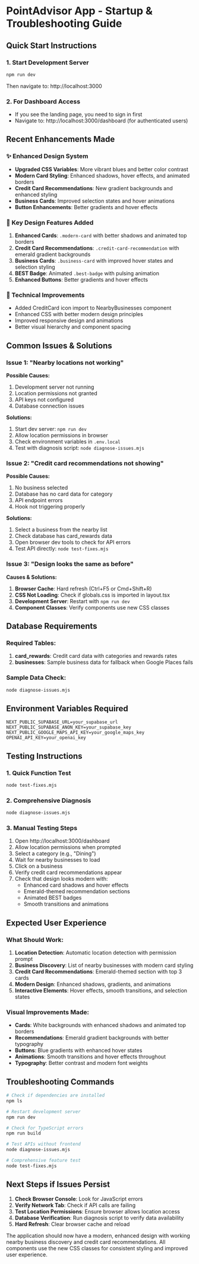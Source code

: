 # PointAdvisor App - Startup & Troubleshooting Guide

## Quick Start Instructions

### 1. Start Development Server
```bash
npm run dev
```
Then navigate to: http://localhost:3000

### 2. For Dashboard Access
- If you see the landing page, you need to sign in first
- Navigate to: http://localhost:3000/dashboard (for authenticated users)

## Recent Enhancements Made

### ✨ Enhanced Design System
- **Upgraded CSS Variables**: More vibrant blues and better color contrast
- **Modern Card Styling**: Enhanced shadows, hover effects, and animated borders
- **Credit Card Recommendations**: New gradient backgrounds and enhanced styling
- **Business Cards**: Improved selection states and hover animations
- **Button Enhancements**: Better gradients and hover effects

### 🎯 Key Design Features Added
1. **Enhanced Cards**: `.modern-card` with better shadows and animated top borders
2. **Credit Card Recommendations**: `.credit-card-recommendation` with emerald gradient backgrounds
3. **Business Cards**: `.business-card` with improved hover states and selection styling
4. **BEST Badge**: Animated `.best-badge` with pulsing animation
5. **Enhanced Buttons**: Better gradients and hover effects

### 🔧 Technical Improvements
- Added CreditCard icon import to NearbyBusinesses component
- Enhanced CSS with better modern design principles
- Improved responsive design and animations
- Better visual hierarchy and component spacing

## Common Issues & Solutions

### Issue 1: "Nearby locations not working"
**Possible Causes:**
1. Development server not running
2. Location permissions not granted
3. API keys not configured
4. Database connection issues

**Solutions:**
1. Start dev server: `npm run dev`
2. Allow location permissions in browser
3. Check environment variables in `.env.local`
4. Test with diagnosis script: `node diagnose-issues.mjs`

### Issue 2: "Credit card recommendations not showing"
**Possible Causes:**
1. No business selected
2. Database has no card data for category
3. API endpoint errors
4. Hook not triggering properly

**Solutions:**
1. Select a business from the nearby list
2. Check database has card_rewards data
3. Open browser dev tools to check for API errors
4. Test API directly: `node test-fixes.mjs`

### Issue 3: "Design looks the same as before"
**Causes & Solutions:**
1. **Browser Cache**: Hard refresh (Ctrl+F5 or Cmd+Shift+R)
2. **CSS Not Loading**: Check if globals.css is imported in layout.tsx
3. **Development Server**: Restart with `npm run dev`
4. **Component Classes**: Verify components use new CSS classes

## Database Requirements

### Required Tables:
1. **card_rewards**: Credit card data with categories and rewards rates
2. **businesses**: Sample business data for fallback when Google Places fails

### Sample Data Check:
```bash
node diagnose-issues.mjs
```

## Environment Variables Required

```
NEXT_PUBLIC_SUPABASE_URL=your_supabase_url
NEXT_PUBLIC_SUPABASE_ANON_KEY=your_supabase_key
NEXT_PUBLIC_GOOGLE_MAPS_API_KEY=your_google_maps_key
OPENAI_API_KEY=your_openai_key
```

## Testing Instructions

### 1. Quick Function Test
```bash
node test-fixes.mjs
```

### 2. Comprehensive Diagnosis
```bash
node diagnose-issues.mjs
```

### 3. Manual Testing Steps
1. Open http://localhost:3000/dashboard
2. Allow location permissions when prompted
3. Select a category (e.g., "Dining")
4. Wait for nearby businesses to load
5. Click on a business
6. Verify credit card recommendations appear
7. Check that design looks modern with:
   - Enhanced card shadows and hover effects
   - Emerald-themed recommendation sections
   - Animated BEST badges
   - Smooth transitions and animations

## Expected User Experience

### What Should Work:
1. **Location Detection**: Automatic location detection with permission prompt
2. **Business Discovery**: List of nearby businesses with modern card styling
3. **Credit Card Recommendations**: Emerald-themed section with top 3 cards
4. **Modern Design**: Enhanced shadows, gradients, and animations
5. **Interactive Elements**: Hover effects, smooth transitions, and selection states

### Visual Improvements Made:
- **Cards**: White backgrounds with enhanced shadows and animated top borders
- **Recommendations**: Emerald gradient backgrounds with better typography
- **Buttons**: Blue gradients with enhanced hover states
- **Animations**: Smooth transitions and hover effects throughout
- **Typography**: Better contrast and modern font weights

## Troubleshooting Commands

```bash
# Check if dependencies are installed
npm ls

# Restart development server
npm run dev

# Check for TypeScript errors
npm run build

# Test APIs without frontend
node diagnose-issues.mjs

# Comprehensive feature test
node test-fixes.mjs
```

## Next Steps if Issues Persist

1. **Check Browser Console**: Look for JavaScript errors
2. **Verify Network Tab**: Check if API calls are failing
3. **Test Location Permissions**: Ensure browser allows location access
4. **Database Verification**: Run diagnosis script to verify data availability
5. **Hard Refresh**: Clear browser cache and reload

The application should now have a modern, enhanced design with working nearby business discovery and credit card recommendations. All components use the new CSS classes for consistent styling and improved user experience.
